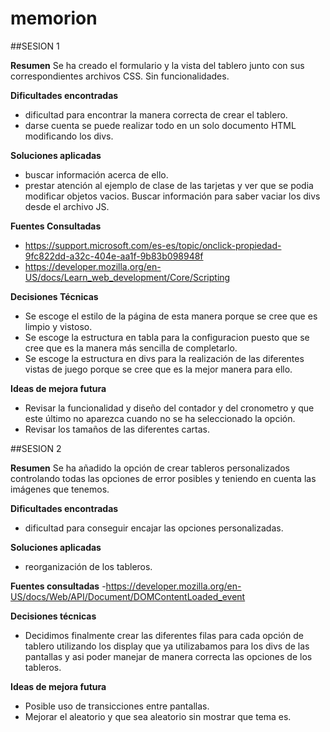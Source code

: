 # memorion

##SESION 1

**Resumen**
Se ha creado el formulario y la vista del tablero junto con sus correspondientes archivos CSS. Sin funcionalidades.

**Dificultades encontradas**
- dificultad para encontrar la manera correcta de crear el tablero.
- darse cuenta se puede realizar todo en un solo documento HTML modificando los divs.

**Soluciones aplicadas**
- buscar información acerca de ello.
- prestar atención al ejemplo de clase de las tarjetas y ver que se podia modificar objetos vacios. Buscar información para saber vaciar los divs desde el archivo JS.

**Fuentes Consultadas**
- https://support.microsoft.com/es-es/topic/onclick-propiedad-9fc822dd-a32c-404e-aa1f-9b83b098948f
- https://developer.mozilla.org/en-US/docs/Learn_web_development/Core/Scripting

**Decisiones Técnicas**
- Se escoge el estilo de la página de esta manera porque se cree que es limpio y vistoso.
- Se escoge la estructura en tabla para la configuracion puesto que se cree que es la manera más sencilla de completarlo.
- Se escoge la estructura en divs para la realización de las diferentes vistas de juego porque se cree que es la mejor manera para ello.

**Ideas de mejora futura**
- Revisar la funcionalidad y diseño del contador y del cronometro y que este último no aparezca cuando no se ha seleccionado la opción.
- Revisar los tamaños de las diferentes cartas.


##SESION 2

**Resumen**
Se ha añadido la opción de crear tableros personalizados controlando todas las opciones de error posibles y teniendo en cuenta las imágenes que tenemos.

**Dificultades encontradas**
- dificultad para conseguir encajar las opciones personalizadas.

**Soluciones aplicadas**
- reorganización de los tableros.

**Fuentes consultadas**
-https://developer.mozilla.org/en-US/docs/Web/API/Document/DOMContentLoaded_event

**Decisiones técnicas**
- Decidimos finalmente crear las diferentes filas para cada opción de tablero utilizando los display que ya utilizabamos para los divs de las pantallas y asi poder manejar de manera correcta las opciones de los tableros.

**Ideas de mejora futura**
- Posible uso de transicciones entre pantallas.
- Mejorar el aleatorio y que sea aleatorio sin mostrar que tema es.

